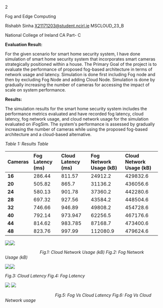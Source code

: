 2 

Fog and Edge Computing 

Rishabh Sinha             X21171203@student.ncirl.ie MSCLOUD\_23\_B 

National College of Ireland CA Part- C 

**Evaluation Result:** 

For the given scenario for smart home security system, I have done simulation of smart home security system that incorporates smart cameras strategically positioned within a house. The Primary Goal of the project is to evaluate the performance of proposed fog-based architecture in terms of network usage and latency. Simulation is done first including Fog node and then by excluding Fog Node and adding Cloud Node. Simulation is done by gradually increasing the number of cameras for accessing the impact of scale on system performance. 

**Results:** 

The simulation results for the smart home security system includes the performance metrics evaluated and have recorded fog latency, cloud latency, fog network usage, and cloud network usage for the simulation evaluated on iFogSim. The system's performance is assessed by gradually increasing the number of cameras while using the proposed fog-based architecture and a cloud-based alternative. 

*Table 1: Results Table* 



|**Cameras** |**Fog Latency (ms)** |**Cloud Latency (ms)** |**Fog Network Usage (kB)** |**Cloud Network Usage (kB)** |
| - | :- | :- | :- | :- |
|**16** |286\.44 |811\.57 |24912\.2 |429832\.6 |
|**20** |505\.82 |865\.7 |31136\.2 |436056\.6 |
|**24** |580\.13 |901\.78 |37360\.2 |442280\.6 |
|**28** |697\.32 |927\.56 |43584\.2 |448504\.6 |
|**32** |746\.66 |946\.89 |49808\.2 |454728\.6 |
|**40** |792\.14 |973\.947 |62256\.5 |467176\.6 |
|**44** |814\.62 |983\.785 |87168\.7 |473400\.6 |
|**48** |823\.76 |997\.99 |112080\.9 |479624\.6 |

![](Aspose.Words.1d34299f-8236-4b33-95f9-8cb903e5830b.001.png)![](Aspose.Words.1d34299f-8236-4b33-95f9-8cb903e5830b.002.png)

`                `*Fig.1: Cloud Network Usage (kB)                               Fig.2: Fog Network Usage (kB)* 

![](Aspose.Words.1d34299f-8236-4b33-95f9-8cb903e5830b.003.png)![](Aspose.Words.1d34299f-8236-4b33-95f9-8cb903e5830b.004.png)

*Fig.3: Cloud Latency                                                                     Fig.4: Fog Latency*

![](Aspose.Words.1d34299f-8236-4b33-95f9-8cb903e5830b.005.png) ![](Aspose.Words.1d34299f-8236-4b33-95f9-8cb903e5830b.006.png)

`                       `*Fig.5: Fog Vs Cloud Latency                                        Fig.6: Fog Vs Cloud Network usage*                              
